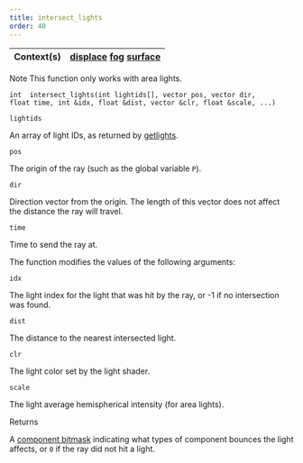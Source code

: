 ```yaml
---
title: intersect_lights
order: 40
---
```

| Context(s) | [displace](../contexts/displace.html)  [fog](../contexts/fog.html)  [surface](../contexts/surface.html) |
| --- | --- |

Note
This function only works with area lights.

`int  intersect_lights(int lightids[], vector pos, vector dir, float time, int &idx, float &dist, vector &clr, float &scale, ...)`

`lightids`

An array of light IDs, as returned by [getlights](/en/houdini-vex/shading-and-rendering/getlights "Returns an array of light identifiers for the currently shaded surface.").

`pos`

The origin of the ray (such as the global variable `P`).

`dir`

Direction vector from the origin. The length of this vector does not affect
the distance the ray will travel.

`time`

Time to send the ray at.

The function modifies the values of the following arguments:

`idx`

The light index for the light that was hit by the ray, or -1 if no intersection was found.

`dist`

The distance to the nearest intersected light.

`clr`

The light color set by the light shader.

`scale`

The light average hemispherical intensity (for area lights).

Returns

A [component bitmask](/en/houdini-vex/shading-and-rendering/bouncemask) indicating what types of component bounces the light affects,
or `0` if the ray did not hit a light.
